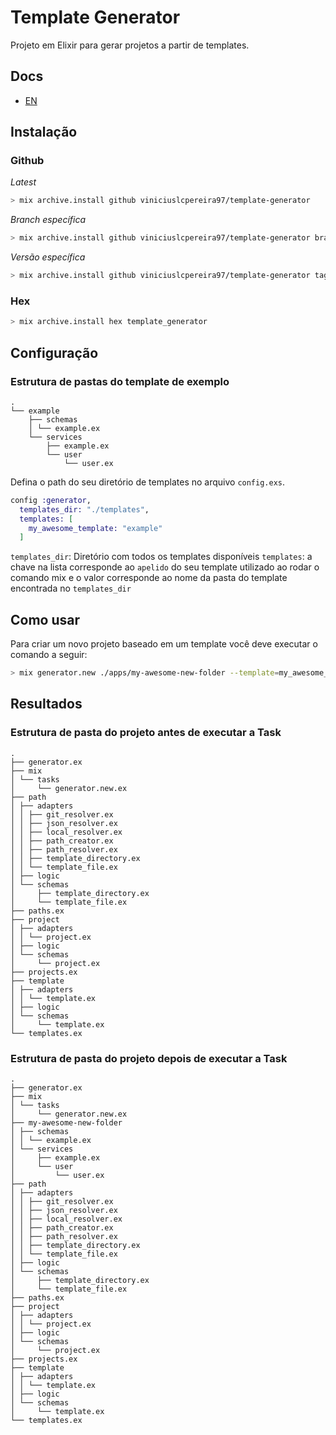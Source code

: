 # Template Generator

Projeto em Elixir para gerar projetos a partir de templates.

## Docs

- [EN](https://github.com/viniciuslcpereira97/template-generator/blob/main/README.md)

## Instalação

### Github

*Latest*
```sh
> mix archive.install github viniciuslcpereira97/template-generator
```

*Branch específica*
```sh
> mix archive.install github viniciuslcpereira97/template-generator branch $BRANCH
```

*Versão específica*
```sh
> mix archive.install github viniciuslcpereira97/template-generator tag $RELEASE_TAG
```

### Hex
```sh
> mix archive.install hex template_generator
```

## Configuração

### Estrutura de pastas do template de exemplo
```
.
└── example
    ├── schemas
    │ └── example.ex
    └── services
        ├── example.ex
        └── user
            └── user.ex
```

Defina o path do seu diretório de templates no arquivo `config.exs`.

```ex
config :generator,
  templates_dir: "./templates",
  templates: [
    my_awesome_template: "example"
  ]
```

`templates_dir`: Diretório com todos os templates disponíveis
`templates`: a chave na lista corresponde ao `apelido` do seu template utilizado ao rodar o comando mix e o valor corresponde ao nome da pasta do template encontrada no `templates_dir`

## Como usar

Para criar um novo projeto baseado em um template você deve executar o comando a seguir:

```sh
> mix generator.new ./apps/my-awesome-new-folder --template=my_awesome_template
```

## Resultados

### Estrutura de pasta do projeto antes de executar a Task
```
.
├── generator.ex
├── mix
│ └── tasks
│     └── generator.new.ex
├── path
│ ├── adapters
│ │ ├── git_resolver.ex
│ │ ├── json_resolver.ex
│ │ ├── local_resolver.ex
│ │ ├── path_creator.ex
│ │ ├── path_resolver.ex
│ │ ├── template_directory.ex
│ │ └── template_file.ex
│ ├── logic
│ └── schemas
│     ├── template_directory.ex
│     └── template_file.ex
├── paths.ex
├── project
│ ├── adapters
│ │ └── project.ex
│ ├── logic
│ └── schemas
│     └── project.ex
├── projects.ex
├── template
│ ├── adapters
│ │ └── template.ex
│ ├── logic
│ └── schemas
│     └── template.ex
└── templates.ex

```

### Estrutura de pasta do projeto depois de executar a Task
```
.
├── generator.ex
├── mix
│ └── tasks
│     └── generator.new.ex
├── my-awesome-new-folder
│ ├── schemas
│ │ └── example.ex
│ └── services
│     ├── example.ex
│     └── user
│         └── user.ex
├── path
│ ├── adapters
│ │ ├── git_resolver.ex
│ │ ├── json_resolver.ex
│ │ ├── local_resolver.ex
│ │ ├── path_creator.ex
│ │ ├── path_resolver.ex
│ │ ├── template_directory.ex
│ │ └── template_file.ex
│ ├── logic
│ └── schemas
│     ├── template_directory.ex
│     └── template_file.ex
├── paths.ex
├── project
│ ├── adapters
│ │ └── project.ex
│ ├── logic
│ └── schemas
│     └── project.ex
├── projects.ex
├── template
│ ├── adapters
│ │ └── template.ex
│ ├── logic
│ └── schemas
│     └── template.ex
└── templates.ex
```
